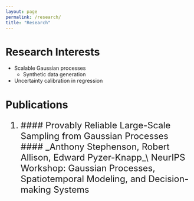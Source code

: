 ```yaml
---
layout: page
permalink: /research/
title: "Research"
---
```


# Research Interests

* Scalable Gaussian processes
  - Synthetic data generation
* Uncertainty calibration in regression

# Publications

<ol style="font-size: 18pt;"> 

<li> #### Provably Reliable Large-Scale Sampling from Gaussian Processes ####
_Anthony Stephenson, Robert Allison, Edward Pyzer-Knapp_\
  NeurIPS Workshop: Gaussian Processes, Spatiotemporal Modeling, and Decision-making Systems </li>

  </ol>
 
